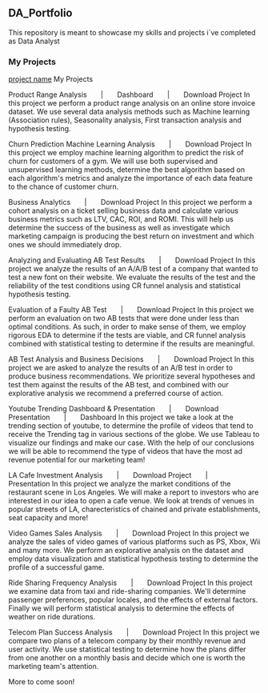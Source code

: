 ## DA_Portfolio

This repository is meant to showcase my skills and projects i`ve completed as Data Analyst

### My Projects

[project name](https://github.com/Katilian/DA_Portfolio/blob/main/Notebooks/sql.ipynb)
My Projects

Product Range Analysis  |  Dashboard  |  Download Project
In this project we perform a product range analysis on an online store invoice dataset.
We use several data analysis methods such as Machine learning (Association rules), Seasonality analysis, First transaction analysis and hypothesis testing.

Churn Prediction Machine Learning Analysis  |  Download Project
In this project we employ machine learning algorithm to predict the risk of churn for customers of a gym.
We will use both supervised and unsupervised learning methods, determine the best algorithm based on each algorithm's metrics and analyze the importance of each data feature to the chance of customer churn.

Business Analytics  |  Download Project
In this project we perform a cohort analysis on a ticket selling business data and calculate various business metrics such as LTV, CAC, ROI, and ROMI.
This will help us determine the success of the business as well as investigate which marketing campaign is producing the best return on investment and which ones we should immediately drop.

Analyzing and Evaluating AB Test Results  |  Download Project
In this project we analyze the results of an A/A/B test of a company that wanted to test a new font on their website.
We evaluate the results of the test and the reliability of the test conditions using CR funnel analysis and statistical hypothesis testing.

Evaluation of a Faulty AB Test  |  Download Project
In this project we perform an evaluation on two AB tests that were done under less than optimal conditions.
As such, in order to make sense of them, we employ rigorous EDA to determine if the tests are viable, and CR funnel analysis combined with statistical testing to determine if the results are meaningful.

AB Test Analysis and Business Decisions  |  Download Project
In this project we are asked to analyze the results of an A/B test in order to produce business recommendations.
We prioritize several hypotheses and test them against the results of the AB test, and combined with our explorative analysis we recommend a preferred course of action.

Youtube Trending Dashboard & Presentation  |  Download Presentation  |  Dashboard
In this project we take a look at the trending section of youtube, to determine the profile of videos that tend to receive the Trending tag in various sections of the globe.
We use Tableau to visualize our findings and make our case.
With the help of our conclusions we will be able to recommend the type of videos that have the most ad revenue potential for our marketing team!

LA Cafe Investment Analysis  |  Download Project  |  Presentation
In this project we analyze the market conditions of the restaurant scene in Los Angeles.
We will make a report to investors who are interested in our idea to open a cafe venue.
We look at trends of venues in popular streets of LA, charecteristics of chained and private establishments, seat capacity and more!

Video Games Sales Analysis  |  Download Project
In this project we analyze the sales of video games of various platforms such as PS, Xbox, Wii and many more.
We perform an explorative analysis on the dataset and employ data visualization and statistical hypothesis testing to determine the profile of a successful game.

Ride Sharing Frequency Analysis  |  Download Project
In this project we examine data from taxi and ride-sharing companies.
We'll determine passenger preferences, popular locales, and the effects of external factors.
Finally we will perform statistical analysis to determine the effects of weather on ride durations.

Telecom Plan Success Analysis  |  Download Project
In this project we compare two plans of a telecom company by their monthly revenue and user activity.
We use statistical testing to determine how the plans differ from one another on a monthly basis and decide which one is worth the marketing team's attention.

More to come soon!
